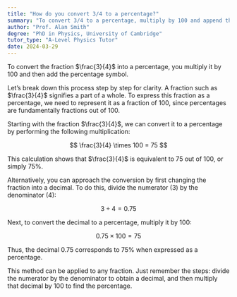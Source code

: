 ```yaml
---
title: "How do you convert 3/4 to a percentage?"
summary: "To convert 3/4 to a percentage, multiply by 100 and append the percentage symbol, resulting in 75%."
author: "Prof. Alan Smith"
degree: "PhD in Physics, University of Cambridge"
tutor_type: "A-Level Physics Tutor"
date: 2024-03-29
---
```


To convert the fraction $\frac{3}{4}$ into a percentage, you multiply it by $100$ and then add the percentage symbol.

Let’s break down this process step by step for clarity. A fraction such as $\frac{3}{4}$ signifies a part of a whole. To express this fraction as a percentage, we need to represent it as a fraction of $100$, since percentages are fundamentally fractions out of $100$.

Starting with the fraction $\frac{3}{4}$, we can convert it to a percentage by performing the following multiplication:

$$
\frac{3}{4} \times 100 = 75
$$

This calculation shows that $\frac{3}{4}$ is equivalent to $75$ out of $100$, or simply $75\%$.

Alternatively, you can approach the conversion by first changing the fraction into a decimal. To do this, divide the numerator ($3$) by the denominator ($4$):

$$
3 \div 4 = 0.75
$$

Next, to convert the decimal to a percentage, multiply it by $100$:

$$
0.75 \times 100 = 75
$$

Thus, the decimal $0.75$ corresponds to $75\%$ when expressed as a percentage.

This method can be applied to any fraction. Just remember the steps: divide the numerator by the denominator to obtain a decimal, and then multiply that decimal by $100$ to find the percentage.
    